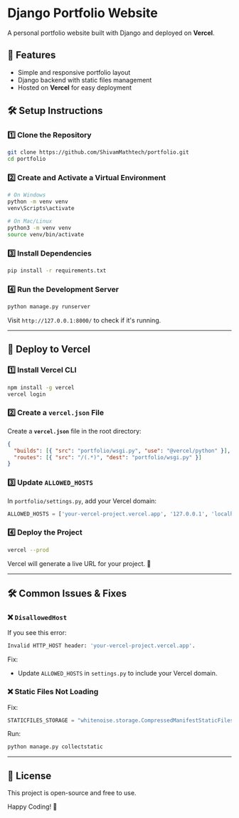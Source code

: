# Django Portfolio Website

A personal portfolio website built with Django and deployed on **Vercel**.

## 🚀 Features

- Simple and responsive portfolio layout
- Django backend with static files management
- Hosted on **Vercel** for easy deployment

## 🛠️ Setup Instructions

### 1️⃣ Clone the Repository

```bash
git clone https://github.com/ShivamMathtech/portfolio.git
cd portfolio
```

### 2️⃣ Create and Activate a Virtual Environment

```bash
# On Windows
python -m venv venv
venv\Scripts\activate

# On Mac/Linux
python3 -m venv venv
source venv/bin/activate
```

### 3️⃣ Install Dependencies

```bash
pip install -r requirements.txt
```

### 4️⃣ Run the Development Server

```bash
python manage.py runserver
```

Visit `http://127.0.0.1:8000/` to check if it's running.

---

## 🚀 Deploy to Vercel

### 1️⃣ Install Vercel CLI

```bash
npm install -g vercel
vercel login
```

### 2️⃣ Create a `vercel.json` File

Create a **`vercel.json`** file in the root directory:

```json
{
  "builds": [{ "src": "portfolio/wsgi.py", "use": "@vercel/python" }],
  "routes": [{ "src": "/(.*)", "dest": "portfolio/wsgi.py" }]
}
```

### 3️⃣ Update `ALLOWED_HOSTS`

In `portfolio/settings.py`, add your Vercel domain:

```python
ALLOWED_HOSTS = ['your-vercel-project.vercel.app', '127.0.0.1', 'localhost']
```

### 4️⃣ Deploy the Project

```bash
vercel --prod
```

Vercel will generate a live URL for your project. 🎉

---

## 🛠️ Common Issues & Fixes

### ❌ `DisallowedHost`

If you see this error:

```bash
Invalid HTTP_HOST header: 'your-vercel-project.vercel.app'.
```

Fix:

- Update `ALLOWED_HOSTS` in `settings.py` to include your Vercel domain.

### ❌ Static Files Not Loading

Fix:

```python
STATICFILES_STORAGE = "whitenoise.storage.CompressedManifestStaticFilesStorage"
```

Run:

```bash
python manage.py collectstatic
```

---

## 📜 License

This project is open-source and free to use.

Happy Coding! 🚀
